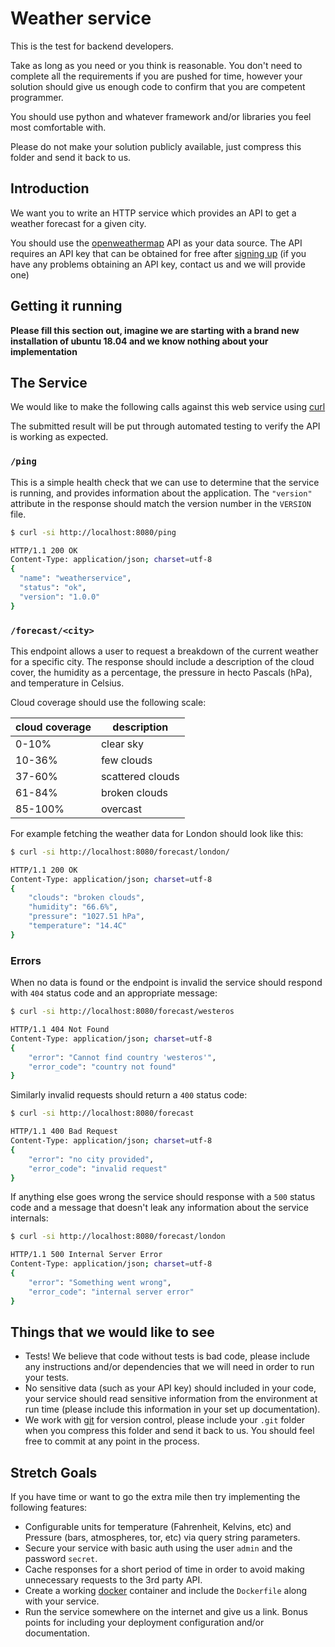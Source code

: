 Weather service
===============

This is the test for backend developers.

Take as long as you need or you think is reasonable. You don't need to
complete all the requirements if you are pushed for time, however your
solution should give us enough code to confirm that you are competent
programmer.

You should use python and whatever framework and/or libraries you feel most
comfortable with.

Please do not make your solution publicly available, just compress this folder
and send it back to us.

Introduction
------------

We want you to write an HTTP service which provides an API to get a weather
forecast for a given city.

You should use the [openweathermap](https://www.openweathermap.org) API as
your data source. The API requires an API key that can be obtained for free
after [signing up](https://home.openweathermap.org/users/sign_up) (if you have
any problems obtaining an API key, contact us and we will provide one)

Getting it running
------------------

**Please fill this section out, imagine we are starting with a brand new
installation of ubuntu 18.04 and we know nothing about your implementation**

The Service
-----------

We would like to make the following calls against this web service using
[curl](https://curl.haxx.se/)

The submitted result will be put through automated testing to verify the API
is working as expected.

### `/ping`

This is a simple health check that we can use to determine that the service is
running, and provides information about the application. The `"version"`
attribute in the response should match the version number in the `VERSION`
file.

```bash
$ curl -si http://localhost:8080/ping

HTTP/1.1 200 OK
Content-Type: application/json; charset=utf-8
{
  "name": "weatherservice",
  "status": "ok",
  "version": "1.0.0"
}
```

### `/forecast/<city>`

This endpoint allows a user to request a breakdown of the current weather for
a specific city. The response should include a description of the cloud cover,
the humidity as a percentage, the pressure in hecto Pascals (hPa), and
temperature in Celsius.

Cloud coverage should use the following scale:

| cloud coverage | description      |
|----------------|------------------|
| 0-10%          | clear sky        |
| 10-36%         | few clouds       |
| 37-60%         | scattered clouds |
| 61-84%         | broken clouds    |
| 85-100%        | overcast         |

For example fetching the weather data for London should look like this:

```bash
$ curl -si http://localhost:8080/forecast/london/

HTTP/1.1 200 OK
Content-Type: application/json; charset=utf-8
{
    "clouds": "broken clouds",
    "humidity": "66.6%",
    "pressure": "1027.51 hPa",
    "temperature": "14.4C"
}
```

### Errors

When no data is found or the endpoint is invalid the service should respond
with `404` status code and an appropriate message:

```bash
$ curl -si http://localhost:8080/forecast/westeros

HTTP/1.1 404 Not Found
Content-Type: application/json; charset=utf-8
{
    "error": "Cannot find country 'westeros'",
    "error_code": "country not found"
}
```

Similarly invalid requests should return a `400` status code:

```bash
$ curl -si http://localhost:8080/forecast

HTTP/1.1 400 Bad Request
Content-Type: application/json; charset=utf-8
{
    "error": "no city provided",
    "error_code": "invalid request"
}
```

If anything else goes wrong the service should response with a `500` status code
and a message that doesn't leak any information about the service internals:

```bash
$ curl -si http://localhost:8080/forecast/london

HTTP/1.1 500 Internal Server Error
Content-Type: application/json; charset=utf-8
{
    "error": "Something went wrong",
    "error_code": "internal server error"
}
```

Things that we would like to see
--------------------------------

* Tests! We believe that code without tests is bad code, please include any
  instructions and/or dependencies that we will need in order to run your
  tests.
* No sensitive data (such as your API key) should included in your code, your
  service should read sensitive information from the environment at run time
  (please include this information in your set up documentation).
* We work with [git](https://git-scm.com/) for version control, please include
  your `.git` folder when you compress this folder and send it back to us. You
  should feel free to commit at any point in the process.

Stretch Goals
-------------

If you have time or want to go the extra mile then try implementing the
following features:

* Configurable units for temperature (Fahrenheit, Kelvins, etc) and Pressure
  (bars, atmospheres, tor, etc) via query string parameters.
* Secure your service with basic auth using the user `admin` and the
  password `secret`.
* Cache responses for a short period of time in order to avoid making
  unnecessary requests to the 3rd party API.
* Create a working [docker](https://www.docker.com/) container and include the
  `Dockerfile` along with your service.
* Run the service somewhere on the internet and give us a link. Bonus points
  for including your deployment configuration and/or documentation.
